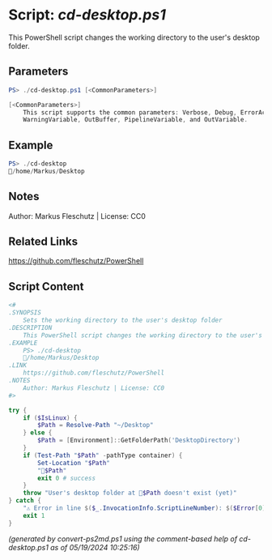 Script: *cd-desktop.ps1*
========================

This PowerShell script changes the working directory to the user's desktop folder.

Parameters
----------
```powershell
PS> ./cd-desktop.ps1 [<CommonParameters>]

[<CommonParameters>]
    This script supports the common parameters: Verbose, Debug, ErrorAction, ErrorVariable, WarningAction, 
    WarningVariable, OutBuffer, PipelineVariable, and OutVariable.
```

Example
-------
```powershell
PS> ./cd-desktop
📂/home/Markus/Desktop

```

Notes
-----
Author: Markus Fleschutz | License: CC0

Related Links
-------------
https://github.com/fleschutz/PowerShell

Script Content
--------------
```powershell
<#
.SYNOPSIS
	Sets the working directory to the user's desktop folder
.DESCRIPTION
	This PowerShell script changes the working directory to the user's desktop folder.
.EXAMPLE
	PS> ./cd-desktop
	📂/home/Markus/Desktop
.LINK
	https://github.com/fleschutz/PowerShell
.NOTES
	Author: Markus Fleschutz | License: CC0
#>

try {
	if ($IsLinux) {
		$Path = Resolve-Path "~/Desktop"
	} else {
		$Path = [Environment]::GetFolderPath('DesktopDirectory')
	}
	if (Test-Path "$Path" -pathType container) {
		Set-Location "$Path"
		"📂$Path"
		exit 0 # success
	}
	throw "User's desktop folder at 📂$Path doesn't exist (yet)"
} catch {
	"⚠️ Error in line $($_.InvocationInfo.ScriptLineNumber): $($Error[0])"
	exit 1
}
```

*(generated by convert-ps2md.ps1 using the comment-based help of cd-desktop.ps1 as of 05/19/2024 10:25:16)*
